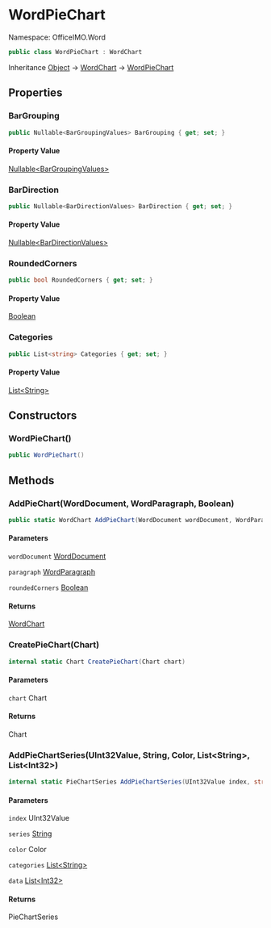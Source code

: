 # WordPieChart

Namespace: OfficeIMO.Word

```csharp
public class WordPieChart : WordChart
```

Inheritance [Object](https://docs.microsoft.com/en-us/dotnet/api/system.object) → [WordChart](./officeimo.word.wordchart.md) → [WordPieChart](./officeimo.word.wordpiechart.md)

## Properties

### **BarGrouping**

```csharp
public Nullable<BarGroupingValues> BarGrouping { get; set; }
```

#### Property Value

[Nullable&lt;BarGroupingValues&gt;](https://docs.microsoft.com/en-us/dotnet/api/system.nullable-1)<br>

### **BarDirection**

```csharp
public Nullable<BarDirectionValues> BarDirection { get; set; }
```

#### Property Value

[Nullable&lt;BarDirectionValues&gt;](https://docs.microsoft.com/en-us/dotnet/api/system.nullable-1)<br>

### **RoundedCorners**

```csharp
public bool RoundedCorners { get; set; }
```

#### Property Value

[Boolean](https://docs.microsoft.com/en-us/dotnet/api/system.boolean)<br>

### **Categories**

```csharp
public List<string> Categories { get; set; }
```

#### Property Value

[List&lt;String&gt;](https://docs.microsoft.com/en-us/dotnet/api/system.collections.generic.list-1)<br>

## Constructors

### **WordPieChart()**

```csharp
public WordPieChart()
```

## Methods

### **AddPieChart(WordDocument, WordParagraph, Boolean)**

```csharp
public static WordChart AddPieChart(WordDocument wordDocument, WordParagraph paragraph, bool roundedCorners)
```

#### Parameters

`wordDocument` [WordDocument](./officeimo.word.worddocument.md)<br>

`paragraph` [WordParagraph](./officeimo.word.wordparagraph.md)<br>

`roundedCorners` [Boolean](https://docs.microsoft.com/en-us/dotnet/api/system.boolean)<br>

#### Returns

[WordChart](./officeimo.word.wordchart.md)<br>

### **CreatePieChart(Chart)**

```csharp
internal static Chart CreatePieChart(Chart chart)
```

#### Parameters

`chart` Chart<br>

#### Returns

Chart<br>

### **AddPieChartSeries(UInt32Value, String, Color, List&lt;String&gt;, List&lt;Int32&gt;)**

```csharp
internal static PieChartSeries AddPieChartSeries(UInt32Value index, string series, Color color, List<string> categories, List<int> data)
```

#### Parameters

`index` UInt32Value<br>

`series` [String](https://docs.microsoft.com/en-us/dotnet/api/system.string)<br>

`color` Color<br>

`categories` [List&lt;String&gt;](https://docs.microsoft.com/en-us/dotnet/api/system.collections.generic.list-1)<br>

`data` [List&lt;Int32&gt;](https://docs.microsoft.com/en-us/dotnet/api/system.collections.generic.list-1)<br>

#### Returns

PieChartSeries<br>
